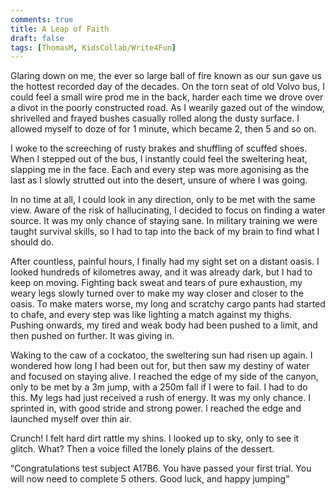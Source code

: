 ```yaml
---
comments: true
title: A Leap of Faith
draft: false
tags: [ThomasM, KidsCollab/Write4Fun]
---
```

 
Glaring down on me, the ever so large ball of fire known as our sun gave us the hottest recorded day of the decades. On the torn seat of old Volvo bus, I could feel a small wire prod me in the back, harder each time we drove over a divot in the poorly constructed road. As I wearily gazed out of the window, shrivelled and frayed bushes casually rolled along the dusty surface. I allowed myself to doze of for 1 minute, which became 2, then 5 and so on.

I woke to the screeching of rusty brakes and shuffling of scuffed shoes. When I stepped out of the bus, I instantly could feel the sweltering heat, slapping me in the face. Each and every step was more agonising as the last as I slowly strutted out into the desert, unsure of where I was going.

In no time at all, I could look in any direction, only to be met with the same view. Aware of the risk of hallucinating, I decided to focus on finding a water source. It was my only chance of staying sane. In military training we were taught survival skills, so I had to tap into the back of my brain to find what I should do.

After countless, painful hours, I finally had my sight set on a distant oasis. I looked hundreds of kilometres away, and it was already dark, but I had to keep on moving. Fighting back sweat and tears of pure exhaustion, my weary legs slowly turned over to make my way closer and closer to the oasis. To make maters worse, my long and scratchy cargo pants had started to chafe, and every step was like lighting a match against my thighs. Pushing onwards, my tired and weak body had been pushed to a limit, and then pushed on further. It was giving in.

Waking to the caw of a cockatoo, the sweltering sun had risen up again. I wondered how long I had been out for, but then saw my destiny of water and focused on staying alive. I reached the edge of my side of the canyon, only to be met by a 3m jump, with a 250m fall if I were to fail. I had to do this. My legs had just received a rush of energy. It was my only chance. I sprinted in, with good stride and strong power. I reached the edge and launched myself over thin air.

Crunch! I felt hard dirt rattle my shins. I looked up to sky, only to see it glitch. What? Then a voice filled the lonely plains of the dessert.

“Congratulations test subject A17B6. You have passed your first trial. You will now need to complete 5 others. Good luck, and happy jumping”
